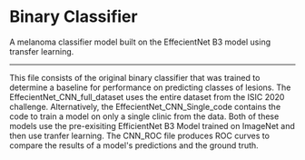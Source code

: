 # Binary Classifier
A melanoma classifier model built on the EffecientNet B3 model using transfer learning. 

----


This file consists of the original binary classifier that was trained to determine a baseline for performance on predicting classes of lesions. The EffecientNet_CNN_full_dataset uses the entire dataset from the ISIC 2020 challenge. Alternatively, the EffecientNet_CNN_Single_code contains the code to train a model on only a single clinic from the data. Both of these models use the pre-exisiting EfficientNet B3 Model trained on ImageNet and then use tranfer learning. The CNN_ROC file produces ROC curves to compare the results of a model's predictions and the ground truth. 
